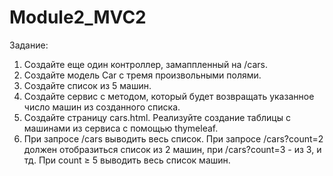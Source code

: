 # Module2_MVC2
Задание:
1.	Создайте еще один контроллер, замаппленный на /cars.
2.	Создайте модель Car с тремя произвольными полями.
3.	Создайте список из 5 машин.
4.	Создайте сервис с методом, который будет возвращать указанное число машин из созданного списка.
5.	Создайте страницу cars.html. Реализуйте создание таблицы с машинами из сервиса с помощью thymeleaf.
6.	При запросе /cars выводить весь список. При запросе /cars?count=2 должен отобразиться список из 2 машин,
при /cars?count=3 - из 3, и тд. При count ≥ 5 выводить весь список машин.
